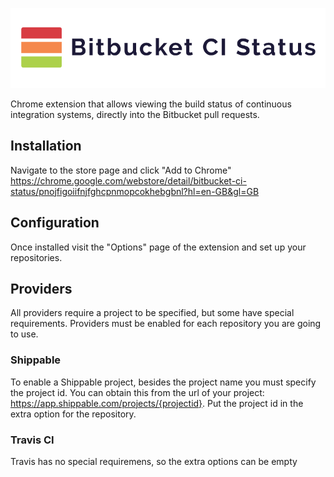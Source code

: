 ![Bitbucket CI Status](/asset/banner.png)

Chrome extension that allows viewing the build status of continuous integration systems, directly into the Bitbucket pull requests.

## Installation
Navigate to the store page and click "Add to Chrome" https://chrome.google.com/webstore/detail/bitbucket-ci-status/pnojfigoiifnjfghcpnmopcokhebgbnl?hl=en-GB&gl=GB

## Configuration
Once installed visit the "Options" page of the extension and set up your repositories.

## Providers

All providers require a project to be specified, but some have special requirements. Providers must be enabled for each repository you are going to use.

### Shippable

To enable a Shippable project, besides the project name you must specify the project id. You can obtain this from the url of your project: https://app.shippable.com/projects/{projectid}. Put the project id in the extra option for the repository.

### Travis CI

Travis has no special requiremens, so the extra options can be empty
